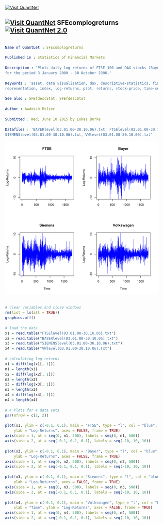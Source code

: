 
[<img src="https://github.com/QuantLet/Styleguide-and-Validation-procedure/blob/master/pictures/banner.png" alt="Visit QuantNet">](http://quantlet.de/index.php?p=info)

## [<img src="https://github.com/QuantLet/Styleguide-and-Validation-procedure/blob/master/pictures/qloqo.png" alt="Visit QuantNet">](http://quantlet.de/) **SFEcomplogreturns** [<img src="https://github.com/QuantLet/Styleguide-and-Validation-procedure/blob/master/pictures/QN2.png" width="60" alt="Visit QuantNet 2.0">](http://quantlet.de/d3/ia)

```yaml

Name of QuantLet : SFEcomplogreturns

Published in : Statistics of Financial Markets

Description : 'Plots daily log returns of FTSE 100 and DAX stocks (Bayer, Siemens and Volkswagen),
for the period 3 January 2000 - 30 October 2006.'

Keywords : 'asset, data visualization, dax, descriptive-statistics, financial, ftse100, graphical
representation, index, log-returns, plot, returns, stock-price, time-series'

See also : SFEfdescStat, SFEfdescStat

Author : Awdesch Melzer

Submitted : Wed, June 10 2015 by Lukas Borke

Datafiles : 'BAYERlevel(03.01.00-30.10.06).txt, FTSElevel(03.01.00-30.10.06).txt,
SIEMENSlevel(03.01.00-30.10.06).txt, VWlevel(03.01.00-30.10.06).txt'

```

![Picture1](SFEcomplogreturns-1.png)


```r

# clear variables and close windows
rm(list = ls(all = TRUE))
graphics.off()

# load the data
x1 = read.table("FTSElevel(03.01.00-30.10.06).txt")
x2 = read.table("BAYERlevel(03.01.00-30.10.06).txt")
x3 = read.table("SIEMENSlevel(03.01.00-30.10.06).txt")
x4 = read.table("VWlevel(03.01.00-30.10.06).txt")

# calculating log returns
x1 = diff(log(x1[, 1]))
n1 = length(x1)
x2 = diff(log(x2[, 1]))
n2 = length(x2)
x3 = diff(log(x3[, 1]))
n3 = length(x3)
x4 = diff(log(x4[, 1]))
n4 = length(x4)

# 4 Plots for 4 data sets
par(mfrow = c(2, 2))

plot(x1, ylim = c(-0.1, 0.1), main = "FTSE", type = "l", col = "blue", xlab = "", 
    ylab = "Log-Returns", axes = FALSE, frame = TRUE)
axis(side = 1, at = seq(0, n1, 500), labels = seq(0, n1, 500))
axis(side = 2, at = seq(-0.1, 0.1, 0.1), labels = seq(-10, 10, 10))

plot(x2, ylim = c(-0.1, 0.1), main = "Bayer", type = "l", col = "blue", xlab = "", 
    ylab = "Log-Returns", axes = FALSE, frame = TRUE)
axis(side = 1, at = seq(0, n2, 500), labels = seq(0, n2, 500))
axis(side = 2, at = seq(-0.1, 0.1, 0.1), labels = seq(-10, 10, 10))

plot(x3, ylim = c(-0.1, 0.1), main = "Siemens", type = "l", col = "blue", xlab = "Time", 
    ylab = "Log-Returns", axes = FALSE, frame = TRUE)
axis(side = 1, at = seq(0, n3, 500), labels = seq(0, n3, 500))
axis(side = 2, at = seq(-0.1, 0.1, 0.1), labels = seq(-10, 10, 10))

plot(x4, ylim = c(-0.1, 0.1), main = "Volkswagen", type = "l", col = "blue", 
    xlab = "Time", ylab = "Log-Returns", axes = FALSE, frame = TRUE)
axis(side = 1, at = seq(0, n4, 500), labels = seq(0, n4, 500))
axis(side = 2, at = seq(-0.1, 0.1, 0.1), labels = seq(-10, 10, 10)) 

```
